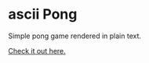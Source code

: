 # ascii Pong
Simple pong game rendered in plain text.

[Check it out here.](https://fuzetsu.github.io/ascii-pong/)
